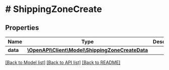 # # ShippingZoneCreate

## Properties

Name | Type | Description | Notes
------------ | ------------- | ------------- | -------------
**data** | [**\OpenAPI\Client\Model\ShippingZoneCreateData**](ShippingZoneCreateData.md) |  |

[[Back to Model list]](../../README.md#models) [[Back to API list]](../../README.md#endpoints) [[Back to README]](../../README.md)
